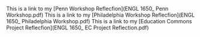 




This is a link to my [Penn Workshop Reflecfion](ENGL 1650_ Penn Workshop.pdf) 
This is a link to my [Philadelphia Workshop Reflecfion](ENGL 1650_ Philadelphia Workshop.pdf)
This is a link to my [Education Commons Project Reflecfion](ENGL 1650_ EC Project Reflection.pdf)
